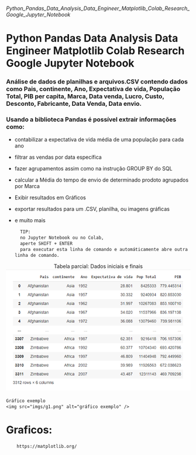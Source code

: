 ###### Python_Pandas_Data_Analysis_Data_Engineer_Matplotlib_Colab_Research_Google_Jupyter_Notebook
# Python Pandas Data Analysis Data Engineer Matplotlib Colab Research Google Jupyter Notebook

### Análise de dados de planilhas e arquivos.CSV contendo dados como Pais, continente, Ano, Expectativa de vida, População Total, PIB per capita, Marca, Data venda, Lucro, Custo, Desconto, Fabricante, Data Venda, Data envio.
### Usando a biblioteca Pandas é possível extrair informações como:

- contabilizar a expectativa de vida média de uma população para cada ano
- filtrar as vendas por data específica
- fazer agrupamentos assim como na instrução GROUP BY do SQL
- calcular a Média do tempo de envio de determinado prodoto agrupados por Marca
- Exibir resultados em Gráficos
- exportar resultados para um .CSV, planilha, ou imagens gráficas
- e muito mais

        TIP:
        no Jupyter Notebook ou no Colab,
        aperte SHIFT + ENTER
        para executar esta linha de comando e automáticamente abre outra linha de comando.

<!-- ###### Tabela parcial: Dados iniciais e finais -->

<!-- ![](imgs/t1.png) DESSE JEITO APENAS PÕE A IMAGEM MAS NÃO ALINHA -->

<p align="center">
    Tabela parcial: Dados iniciais e finais
    <img src="imgs/t1.png" alt="tabela exemplo" />

    Gráfico exemplo
    <img src="imgs/g1.png" alt="gráfico exemplo" />
</p>




# Graficos:

        https://matplotlib.org/

